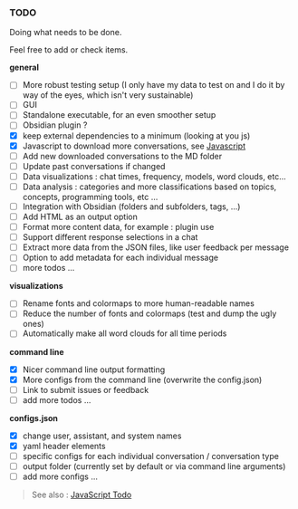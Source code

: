 ### TODO

Doing what needs to be done.

Feel free to add or check items.

**general**

- [ ] More robust testing setup (I only have my data to test on and I do it by way of the eyes, which isn't very sustainable)
- [ ] GUI
- [ ] Standalone executable, for an even smoother setup
- [ ] Obsidian plugin ?
- [x] keep external dependencies to a minimum (looking at you js)
- [x] Javascript to download more conversations, see [Javascript](js)
- [ ] Add new downloaded conversations to the MD folder
- [ ] Update past conversations if changed
- [ ] Data visualizations : chat times, frequency, models, word clouds, etc...
- [ ] Data analysis : categories and more classifications based on topics, concepts, programming tools, etc ...
- [ ] Integration with Obsidian (folders and subfolders, tags, ...)
- [ ] Add HTML as an output option
- [ ] Format more content data, for example : plugin use
- [ ] Support different response selections in a chat
- [ ] Extract more data from the JSON files, like user feedback per message
- [ ] Option to add metadata for each individual message
- [ ] more todos ...

**visualizations**

- [ ] Rename fonts and colormaps to more human-readable names
- [ ] Reduce the number of fonts and colormaps (test and dump the ugly ones)
- [ ] Automatically make all word clouds for all time periods

**command line**

- [x] Nicer command line output formatting
- [x] More configs from the command line (overwrite the config.json)
- [ ] Link to submit issues or feedback
- [ ] add more todos ...

**configs.json**

- [x] change user, assistant, and system names
- [x] yaml header elements
- [ ] specific configs for each individual conversation / conversation type
- [ ] output folder (currently set by default or via command line arguments)
- [ ] add more configs ...

> See also : [JavaScript Todo](js/how_to_use.md#still-working-on)